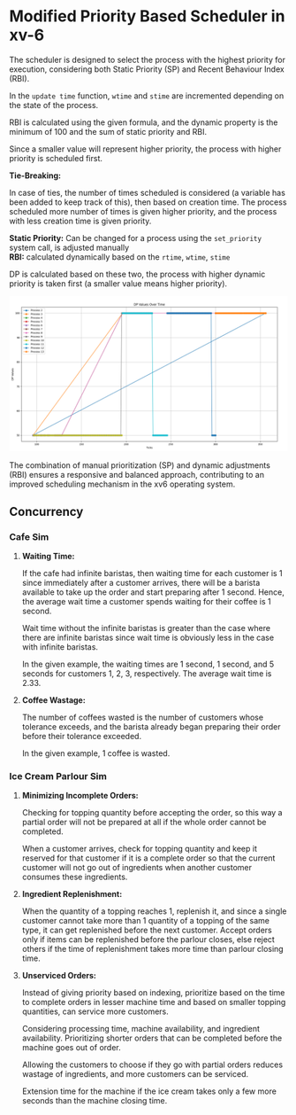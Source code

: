 # Modified Priority Based Scheduler in xv-6

The scheduler is designed to select the process with the highest priority for execution, considering both Static Priority (SP) and Recent Behaviour Index (RBI).

In the `update time` function, `wtime` and `stime` are incremented depending on the state of the process.

RBI is calculated using the given formula, and the dynamic property is the minimum of 100 and the sum of static priority and RBI.

Since a smaller value will represent higher priority, the process with higher priority is scheduled first.

**Tie-Breaking:**

In case of ties, the number of times scheduled is considered (a variable has been added to keep track of this), then based on creation time. The process scheduled more number of times is given higher priority, and the process with less creation time is given priority.

**Static Priority:** Can be changed for a process using the `set_priority` system call, is adjusted manually  
**RBI:** calculated dynamically based on the `rtime`, `wtime`, `stime`

DP is calculated based on these two, the process with higher dynamic priority is taken first (a smaller value means higher priority).

![Alt text](dp_ticks.png)

The combination of manual prioritization (SP) and dynamic adjustments (RBI) ensures a responsive and balanced approach, contributing to an improved scheduling mechanism in the xv6 operating system.

## Concurrency

### Cafe Sim

1. **Waiting Time:**

   If the cafe had infinite baristas, then waiting time for each customer is 1 since immediately after a customer arrives, there will be a barista available to take up the order and start preparing after 1 second. Hence, the average wait time a customer spends waiting for their coffee is 1 second.

   Wait time without the infinite baristas is greater than the case where there are infinite baristas since wait time is obviously less in the case with infinite baristas.

   In the given example, the waiting times are 1 second, 1 second, and 5 seconds for customers 1, 2, 3, respectively. The average wait time is 2.33.

2. **Coffee Wastage:**

   The number of coffees wasted is the number of customers whose tolerance exceeds, and the barista already began preparing their order before their tolerance exceeded.

   In the given example, 1 coffee is wasted.

### Ice Cream Parlour Sim

1. **Minimizing Incomplete Orders:**

   Checking for topping quantity before accepting the order, so this way a partial order will not be prepared at all if the whole order cannot be completed.

   When a customer arrives, check for topping quantity and keep it reserved for that customer if it is a complete order so that the current customer will not go out of ingredients when another customer consumes these ingredients.

2. **Ingredient Replenishment:**

   When the quantity of a topping reaches 1, replenish it, and since a single customer cannot take more than 1 quantity of a topping of the same type, it can get replenished before the next customer. Accept orders only if items can be replenished before the parlour closes, else reject others if the time of replenishment takes more time than parlour closing time.

3. **Unserviced Orders:**

   Instead of giving priority based on indexing, prioritize based on the time to complete orders in lesser machine time and based on smaller topping quantities, can service more customers.

   Considering processing time, machine availability, and ingredient availability. Prioritizing shorter orders that can be completed before the machine goes out of order.

   Allowing the customers to choose if they go with partial orders reduces wastage of ingredients, and more customers can be serviced.

   Extension time for the machine if the ice cream takes only a few more seconds than the machine closing time.
